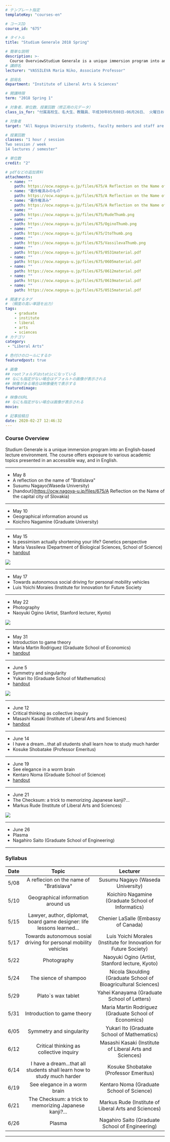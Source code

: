```yaml
---
# テンプレート指定
templateKey: "courses-en"

# コースID
course_id: "675"

# タイトル
title: "Studium Generale 2018 Spring"

# 簡単な説明
description: >-
  Course OverviewStudium Generale is a unique immersion program into an English-based lecture environment.The course offers exposure to various academic topics presented in an accessible way, and in ....
# 講師名
lecturer: "VASSILEVA Maria Niko, Associate Professor"

# 部局名
department: "Institute of Liberal Arts & Sciences"

# 開講時限
term: "2018	Spring 1"

# 対象者、単位数、授業回数（修正用の元データ）
class_is_for: "付属高校生、名大生、教職員、平成30年05月08日-06月26日、 火曜日および木曜日　午後6:30-7:30（全15回）"

# 対象者
target: "All Nagoya University students, faculty menbers and staff are welcomed to atend!"

# 授業回数
classes: "1 hour / session
Two session / week
14 lectures / semester"

# 単位数
credit: "2"

# pdfなどの追加資料
attachments:
  - name: "" 
    path: https://ocw.nagoya-u.jp/files/675/A Reflection on the Name of the capital city of Slovakia, handout.docx 2. version.pdf
  - name: "著作権済みのもの" 
    path: https://ocw.nagoya-u.jp/files/675/A Reflection on the Name of the capital city of Slovakia, handout.docx 3. version.pdf
  - name: "著作権済み" 
    path: https://ocw.nagoya-u.jp/files/675/A Reflection on the Name of the capital city of Slovakia
  - name: "" 
    path: https://ocw.nagoya-u.jp/files/675/RudeThumb.png
  - name: "" 
    path: https://ocw.nagoya-u.jp/files/675/OginoThumb.png
  - name: "" 
    path: https://ocw.nagoya-u.jp/files/675/ItoThumb.png
  - name: "" 
    path: https://ocw.nagoya-u.jp/files/675/VassilevaThumb.png
  - name: "" 
    path: https://ocw.nagoya-u.jp/files/675/0531material.pdf
  - name: "" 
    path: https://ocw.nagoya-u.jp/files/675/0605material.pdf
  - name: "" 
    path: https://ocw.nagoya-u.jp/files/675/0612material.pdf
  - name: "" 
    path: https://ocw.nagoya-u.jp/files/675/0619material.pdf
  - name: "" 
    path: https://ocw.nagoya-u.jp/files/675/0515material.pdf

# 関連するタグ
# （頻度の高い単語を出力）
tags:
    - graduate
    - institute
    - liberal
    - arts
    - sciences    
# カテゴリ
category:
 - "Liberal Arts"

# 色付けのロールにするか
featuredpost: true

# 画像
## rootフォルダはstaticになっている
## なにも指定がない場合はデフォルトの画像が表示される
## 映像がある場合は映像優先で表示する
featuredimage: 

# 映像のURL
## なにも指定がない場合は画像が表示される
movie: 

# 記事投稿日
date: 2020-02-27 12:46:32
---
```


### Course Overview

Studium Generale is a unique immersion program into an English-based lecture environment.
The course offers exposure to various academic topics presented in an accessible way, and in English.

<!-- <table class="basic" width="455">
    <tr>
        <th>Date</th>
        <th>Topic</th>
        <th>Lecturer</th>
        <th>Video</th>
        <th>Handout</th>
    </tr>
    <tr style="border-bottom: 1pt solid #666;">
        <td>May 8</td>
        <td width="450">A reflection on the name of "Bratislava"</td>
        <td>Susumu Nagayo(Waseda University)</td>
        <td><iframe src="https://nuvideo.media.nagoya-u.ac.jp/embed/c52ba64521733cb61a1f334fb9ecb32a2acf6bbe" width="640" height="360" frameborder="0" allowfullscreen></iframe></td>
        <td>[handout](https://ocw.nagoya-u.jp/files/675/A Reflection on the Name of the capital city of Slovakia) </td>
    </tr>
    <tr style="border-bottom: 1pt solid #666;">
        <td>May 10</td>
        <td width="450">Geographical information around us</td>
        <td>Koichiro Nagamine (Graduate University)</td>
        <td></td>
        <td></td>
    </tr>
    <tr style="border-bottom: 1pt solid #666;">
        <td>May 15</td>
        <td width="450">Is pessimism actually shortening your life? Genetics perspective</td>
        <td>Maria Vassileva (Department of Biological Sciences, School of Science)</td>
        <td><a target="_blank" href="https://nuvideo.media.nagoya-u.ac.jp/embed/c338062ebccfda47faee1e0c7524220d115831e7">![](https://ocw.nagoya-u.jp/files/675/VassilevaThumb.png)</a></td>
        <td>[handout](https://ocw.nagoya-u.jp/files/675/0515material.pdf) </td>
    </tr>
    <tr style="border-bottom: 1pt solid #666;">
        <td>May 17</td>
        <td width="450">Towards autonomous social driving for personal mobility vehicles</td>
        <td>Luis Yoichi Moraies  (Institute for Innovation for Future Society</td>
        <td></td>
        <td></td>
    </tr>
    <tr style="border-bottom: 1pt solid #666;">
        <td>May 22</td>
        <td width="450">Photography</td>
        <td>Naoyuki Ogino (Artist, Stanford lecturer,Kyoto</td>
        <td><a target="_blank" href="https://nuvideo.media.nagoya-u.ac.jp/embed/b0beaf63d511b394703f1165acb682cff831d76a">![](https://ocw.nagoya-u.jp/files/675/OginoThumb.png)</a></td>
        <td></td>
    </tr>
    <tr style="border-bottom: 1pt solid #666;">
        <td>May 31</td>
        <td width="450">Introduction to game theory</td>
        <td> Maria Martin Rodriguez (Graduate School of Economics)</td>
        <td></td>
        <td>[handout](https://ocw.nagoya-u.jp/files/675/0531material.pdf) </td>
    </tr>
    <tr style="border-bottom: 1pt solid #666;">
        <td>June 5</td>
        <td width="450">Symmetry and singularity</td>
        <td>Yukari Ito (Graduate School of Mathematics)</td>
        <td><a target="_blank" href="https://nuvideo.media.nagoya-u.ac.jp/embed/ec38596f8220084f18a08b03903ca103302fe4ed">![](https://ocw.nagoya-u.jp/files/675/ItoThumb.png)</a></td>
        <td>[handout](https://ocw.nagoya-u.jp/files/675/0605material.pdf) </td>
    </tr>
    <tr style="border-bottom: 1pt solid #666;">
        <td>June 12</td>
        <td width="450">Critical thinking as collective inquiry</td>
        <td>Masashi Kasaki (Institute of Liberal Arts and Sciences)</td>
        <td><iframe src="https://nuvideo.media.nagoya-u.ac.jp/embed/f6c80abfe85889d167482e5d9e16d3dc0aed36c1" width="640" height="360" frameborder="0" allowfullscreen></iframe></td>
        <td>[handout](https://ocw.nagoya-u.jp/files/675/0612material.pdf) </td>
    </tr>
    <tr style="border-bottom: 1pt solid #666;">
        <td>June 14</td>
        <td width="450">I have a dream...that all students shall learn how to study much harder</td>
        <td>Kosuke Shobatake (Professor Emeritus)</td>
        <td></td>
        <td></td>
    </tr>
    <tr style="border-bottom: 1pt solid #666;">
        <td>June 19</td>
        <td width="450">See elegance in a worm brain</td>
        <td>Kentaro Noma (Graduate School of Science)</td>
        <td><iframe src="https://nuvideo.media.nagoya-u.ac.jp/embed/6844284e9b6d374dabdfac9e33e4600f75614209" width="640" height="360" frameborder="0" allowfullscreen></iframe></td>
        <td>[handout](https://ocw.nagoya-u.jp/files/675/0619material.pdf) </td>
    </tr>
    <tr style="border-bottom: 1pt solid #666;">
        <td>June 21</td>
        <td width="450">The Checksum: a trick to memorizing Japanese kanji?...</td>
        <td>Markus Rude (Institute of Liberal Arts and Sciences)</td>
        <td><a target="_blank" href="https://nuvideo.media.nagoya-u.ac.jp/embed/c0d089ff260f95aeec7aefe496d58a98a16d04c6">![](https://ocw.nagoya-u.jp/files/675/RudeThumb.png)</a></td>
        <td></td>
    </tr>
    </tr>
    <tr style="border-bottom: 1pt solid #666;">
        <td>June 26</td>
        <td width="450">Plasma</td>
        <td>Nagahiro Saito (Graduate School of Engineering)</td>
        <td></td>
        <td></td>
    </tr>
</table> -->

---

- May 8
- A reflection on the name of "Bratislava"
- Susumu Nagayo(Waseda University)
- [handout](https://ocw.nagoya-u.jp/files/675/A Reflection on the Name of the capital city of Slovakia)

---

- May 10
- Geographical information around us
- Koichiro Nagamine (Graduate University)

---

- May 15
- Is pessimism actually shortening your life? Genetics perspective
- Maria Vassileva (Department of Biological Sciences, School of Science)
- [handout](https://ocw.nagoya-u.jp/files/675/0515material.pdf)

[![](https://ocw.nagoya-u.jp/files/675/VassilevaThumb.png)](https://nuvideo.media.nagoya-u.ac.jp/embed/c338062ebccfda47faee1e0c7524220d115831e7)

---

- May 17
- Towards autonomous social driving for personal mobility vehicles
- Luis Yoichi Moraies (Institute for Innovation for Future Society

---

- May 22
- Photography
- Naoyuki Ogino (Artist, Stanford lecturer, Kyoto)

[![](https://ocw.nagoya-u.jp/files/675/OginoThumb.png)](https://nuvideo.media.nagoya-u.ac.jp/embed/b0beaf63d511b394703f1165acb682cff831d76a)

---

- May 31
- Introduction to game theory
- Maria Martin Rodriguez (Graduate School of Economics)
- [handout](https://ocw.nagoya-u.jp/files/675/0531material.pdf)

---

- June 5
- Symmetry and singularity
- Yukari Ito (Graduate School of Mathematics)
- [handout](https://ocw.nagoya-u.jp/files/675/0605material.pdf)

[![](https://ocw.nagoya-u.jp/files/675/ItoThumb.png)](https://nuvideo.media.nagoya-u.ac.jp/embed/ec38596f8220084f18a08b03903ca103302fe4ed)

---

- June 12
- Critical thinking as collective inquiry
- Masashi Kasaki (Institute of Liberal Arts and Sciences)
- [handout](https://ocw.nagoya-u.jp/files/675/0612material.pdf)

---

- June 14
- I have a dream...that all students shall learn how to study much harder
- Kosuke Shobatake (Professor Emeritus)

---

- June 19
- See elegance in a worm brain
- Kentaro Noma (Graduate School of Science)
- [handout](https://ocw.nagoya-u.jp/files/675/0619material.pdf)

---

- June 21
- The Checksum: a trick to memorizing Japanese kanji?...
- Markus Rude (Institute of Liberal Arts and Sciences)

[![](https://ocw.nagoya-u.jp/files/675/RudeThumb.png)](https://nuvideo.media.nagoya-u.ac.jp/embed/c0d089ff260f95aeec7aefe496d58a98a16d04c6)

---

- June 26
- Plasma
- Nagahiro Saito (Graduate School of Engineering)

---

### Syllabus

| Date |                                  Topic                                  |                             Lecturer                              |
| :--: | :---------------------------------------------------------------------: | :---------------------------------------------------------------: |
| 5/08 |                 A reflecion on the name of "Bratislava"                 |                 Susumu Nagayo (Waseda University)                 |
| 5/10 |                   Geographical information around us                    |        Koichiro Nagamine (Graduate School of Informatics)         |
| 5/15 | Lawyer, author, diplomat, board game designer: life lessons learned...  |                Chenier LaSalle (Embassy of Canada)                |
| 5/17 |    Towards autonomous sosial driving for personal mobility vehicles     | Luis Yoichi Morales (Institute for Innovation for Future Society) |
| 5/22 |                               Photography                               |          Naoyuki Ogino (Artist, Stanford lecture, Kyoto)          |
| 5/24 |                          The sience of shampoo                          |  Nicola Skoulding (Graduate School of Bioagricultural Sciences)   |
| 5/29 |    Plato`s wax tablet | Yahei Kanayama (Graduate School of Letters)     |
| 5/31 |                       Introduction to game theory                       |       Maria Martin Rodriguez (Graduate School of Economics)       |
| 6/05 |                        Symmetry and singularity                         |            Yukari Ito (Graduate School of Mathematics)            |
| 6/12 |                 Critical thinking as collective inquiry                 |      Masashi Kasaki (Institute of Liberal Arts and Sciences)      |
| 6/14 | I have a dream...that all students shall learn how to study much harder |               Kosuke Shobatake (Professor Emeritus)               |
| 6/19 |                      See elegance in a worm brain                       |             Kentaro Noma (Graduate School of Science)             |
| 6/21 |         The Checksum: a trick to memorizing Japanese kanji?...          |       Markus Rude (Institute of Liberal Arts and Sciences)        |
| 6/26 |                                 Plasma                                  |          Nagahiro Saito (Graduate School of Engineering)          |

---
